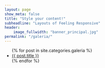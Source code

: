 ```yaml
---
layout: page
show_meta: false
title: "Style your content!"
subheadline: "Layouts of Feeling Responsive"
header:
    image_fullwidth: "banner_principal.jpg"
permalink: "/galeria/"
---
```

<ul>
    {% for post in site.categories.galeria %}
    <li><a href="{{ site.url }}{{ post.url }}">{{ post.title }}</a></li>
    {% endfor %}
</ul>